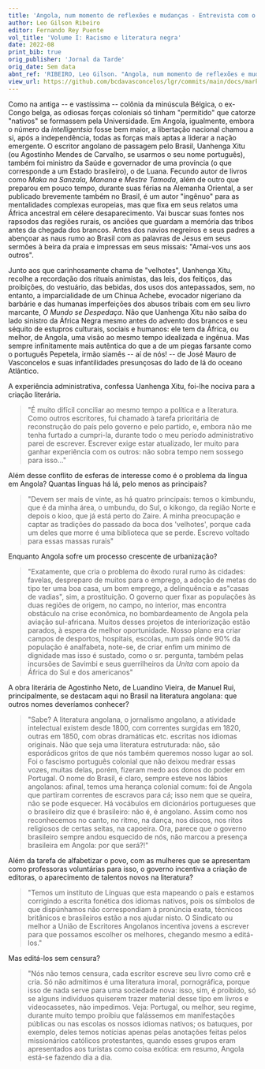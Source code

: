 ```yaml
---
title: 'Angola, num momento de reflexões e mudanças - Entrevista com o escritor angolano Agostinho Mendes'
author: Leo Gilson Ribeiro
editor: Fernando Rey Puente
vol_title: 'Volume I: Racismo e literatura negra'
date: 2022-08
print_bib: true
orig_publisher: 'Jornal da Tarde'
orig_date: Sem data
abnt_ref: 'RIBEIRO, Leo Gilson. "Angola, num momento de reflexões e mudanças - Entrevista com o escritor angolano Agostinho Mendes". In PUENTE, Fernando Rey (org.) <em>Volume 1: Racismo e literatura negra</em>, 2022. Publicação original: Jornal da Tarde, Sem data. URL: <a href="yml_view_url">https://github.com/bcdavasconcelos/lgr/commits/main/docs/markdown/volume-1/03-literatura-africana/05-angola-num-momento-de-reflexoes-e-mudancas-entrevista-com-o-escritor-angolano-agostinho-mendes</a>'
view_url: https://github.com/bcdavasconcelos/lgr/commits/main/docs/markdown/volume-1/03-literatura-africana/05-angola-num-momento-de-reflexoes-e-mudancas-entrevista-com-o-escritor-angolano-agostinho-mendes
---
```


Como na antiga -- e vastíssima -- colônia da minúscula Bélgica, o ex-Congo belga, as odiosas forças coloniais só tinham "permitido" que catorze "nativos" se formassem pela Universidade. Em Angola, igualmente, embora o número da *intelligentsia* fosse bem maior, a libertação nacional chamou a si, após a independência, todas as forças mais aptas a liderar a nação emergente. O escritor angolano de passagem pelo Brasil, Uanhenga Xitu (ou Agostinho Mendes de Carvalho, se usarmos o seu nome português), também foi ministro da Saúde e governador de uma província (o que corresponde a um Estado brasileiro), o de Luana. Fecundo autor de livros como *Maka na Sanzala, Manana* e *Mestre Tamoda*, além de outro que preparou em pouco tempo, durante suas férias na Alemanha Oriental, a ser publicado brevemente também no Brasil, é um autor "ingênuo" para as mentalidades complexas europeias, mas que fixa em seus relatos uma África ancestral em célere desaparecimento. Vai buscar suas fontes nos rapsodos das regiões rurais, os anciões que guardam a memória das tribos antes da chegada dos brancos. Antes dos navios negreiros e seus padres a abençoar as naus rumo ao Brasil com as palavras de Jesus em seus sermões à beira da praia e impressas em seus missais: "Amai-vos uns aos outros".

Junto aos que carinhosamente chama de "velhotes", Uanhenga Xitu, recolhe a recordação dos rituais animistas, das leis, dos feitiços, das proibições, do vestuário, das bebidas, dos usos dos antepassados, sem, no entanto, a imparcialidade de um Chinua Achebe, evocador nigeriano da barbárie e das humanas imperfeições dos abusos tribais com em seu livro marcante, *O Mundo se Despedaça*. Não que Uanhenga Xitu não saiba do lado sinistro da África Negra mesmo antes do advento dos brancos e seu séquito de estupros culturais, sociais e humanos: ele tem da África, ou melhor, de Angola, uma visão ao mesmo tempo idealizada e ingênua. Mas sempre infinitamente mais autêntica do que a de um piegas farsante como o português Pepetela, irmão siamês -- aí de nós! -- de José Mauro de Vasconcelos e suas infantilidades presunçosas do lado de lá do oceano Atlântico.

A experiência administrativa, confessa Uanhenga Xitu, foi-lhe nociva para a criação literária.

> "É muito difícil conciliar ao mesmo tempo a política e a literatura. Como outros escritores, fui chamado à tarefa prioritária de reconstrução do país pelo governo e pelo partido, e, embora não me tenha furtado a cumpri-la, durante todo o meu período administrativo parei de escrever. Escrever exige estar atualizado, ler muito para ganhar experiência com os outros: não sobra tempo nem sossego para isso\..."

Além desse conflito de esferas de interesse como é o problema da língua em Angola? Quantas línguas há lá, pelo menos as principais?

> "Devem ser mais de vinte, as há quatro principais: temos o kimbundu, que é da minha área, o umbundu, do Sul, o kikongo, da região Norte e depois o kioo, que já está perto do Zaire. A minha preocupação e captar as tradições do passado da boca dos 'velhotes', porque cada um deles que morre é uma biblioteca que se perde. Escrevo voltado para essas massas rurais"

Enquanto Angola sofre um processo crescente de urbanização?

> "Exatamente, que cria o problema do êxodo rural rumo às cidades: favelas, despreparo de muitos para o emprego, a adoção de metas do tipo ter uma boa casa, um bom emprego, a delinquência e as"casas de vadias", sim, a prostituição. O governo quer fixar as populações às duas regiões de origem, no campo, no interior, mas encontra obstáculo na crise econômica, no bombardeamento de Angola pela aviação sul-africana. Muitos desses projetos de interiorização estão parados, à espera de melhor oportunidade. Nosso plano era criar campos de desportos, hospitais, escolas, num país onde 90% da população é analfabeta, note-se, de criar enfim um mínimo de dignidade mas isso é sustado, como o sr. pergunta, também pelas incursões de Savimbi e seus guerrilheiros da *Unita* com apoio da África do Sul e dos americanos"

A obra literária de Agostinho Neto, de Luandino Vieira, de Manuel Rui, principalmente, se destacam aqui no Brasil na literatura angolana: que outros nomes deveríamos conhecer?

> "Sabe? A literatura angolana, o jornalismo angolano, a atividade intelectual existem desde 1800, com correntes surgidas em 1820, outras em 1850, com obras dramáticas etc. escritas nos idiomas originais. Não que seja uma literatura estruturada: não, são esporádicos gritos de que nós também queremos nosso lugar ao sol. Foi o fascismo português colonial que não deixou medrar essas vozes, muitas delas, porém, fizeram medo aos donos do poder em Portugal. O nome do Brasil, é claro, sempre esteve nos lábios angolanos: afinal, temos uma herança colonial comum: foi de Angola que partiram correntes de escravos para cá; isso nem que se queira, não se pode esquecer. Há vocábulos em dicionários portugueses que o brasileiro diz que é brasileiro: não é, é angolano. Assim como nos reconhecemos no canto, no ritmo, na dança, nos discos, nos ritos religiosos de certas seitas, na capoeira. Ora, parece que o governo brasileiro sempre andou esquecido de nós, não marcou a presença brasileira em Angola: por que será?!"

Além da tarefa de alfabetizar o povo, com as mulheres que se apresentam como professoras voluntárias para isso, o governo incentiva a criação de editoras, o aparecimento de talentos novos na literatura?

> "Temos um instituto de Línguas que esta mapeando o país e estamos corrigindo a escrita fonética dos idiomas nativos, pois os símbolos de que dispúnhamos não correspondiam à pronúncia exata, técnicos britânicos e brasileiros estão a nos ajudar nisto. O Sindicato ou melhor a União de Escritores Angolanos incentiva jovens a escrever para que possamos escolher os melhores, chegando mesmo a editá-los."

Mas editá-los sem censura?

> "Nós não temos censura, cada escritor escreve seu livro como crê e cria. Só não admitimos é uma literatura imoral, pornográfica, porque isso de nada serve para uma sociedade nova: isso, sim, é proibido, só se alguns indivíduos quiserem trazer material desse tipo em livros e videocassetes, não impedimos. Veja: Portugal, ou melhor, seu regime, durante muito tempo proibiu que falássemos em manifestações públicas ou nas escolas os nossos idiomas nativos; os batuques, por exemplo, deles temos notícias apenas pelas anotações feitas pelos missionários católicos protestantes, quando esses grupos eram apresentados aos turistas como coisa exótica: em resumo, Angola está-se fazendo dia a dia.